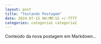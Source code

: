 ```yaml
---
layout: post
title: "Testando Postagem"
date: 2024-07-15 HH:MM:SS +/-TTTT
categories: categoria1 categoria2
---
```

Conteúdo da nova postagem em Markdown...
